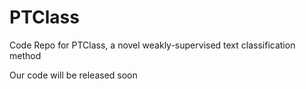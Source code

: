 # PTClass
Code Repo for PTClass, a novel weakly-supervised text classification method

Our code will be released soon
